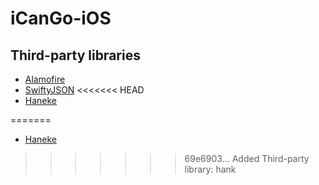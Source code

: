 # iCanGo-iOS

## Third-party libraries
-   [Alamofire](https://github.com/Alamofire/Alamofire)
-   [SwiftyJSON](https://github.com/SwiftyJSON/SwiftyJSON)
<<<<<<< HEAD
-   [Haneke](https://github.com/Haneke/HanekeSwift)

=======
-   [Haneke](https://github.com/Haneke/HanekeSwift)
>>>>>>> 69e6903... Added Third-party library: hank
